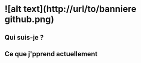 # ![alt text](http://url/to/banniere github.png)

## Qui suis-je ?

## Ce que j'pprend actuellement
